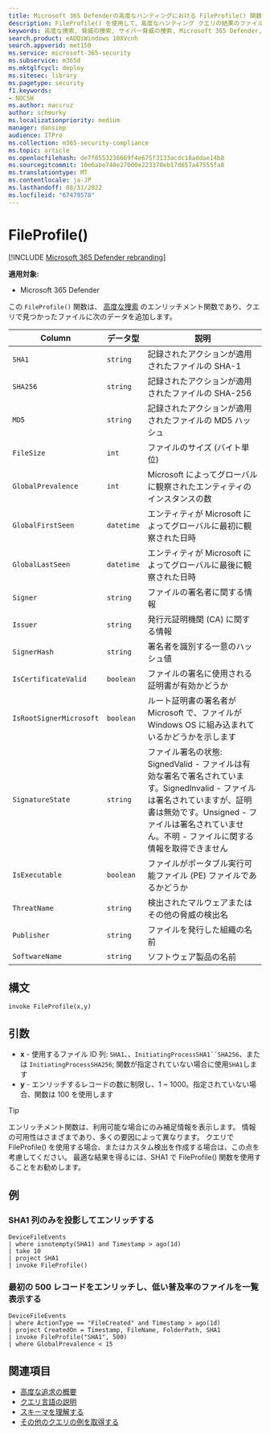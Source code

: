 ```yaml
---
title: Microsoft 365 Defenderの高度なハンティングにおける FileProfile() 関数
description: FileProfile() を使用して、高度なハンティング クエリの結果のファイルに関する情報を強化する方法について説明します
keywords: 高度な捜索, 脅威の捜索, サイバー脅威の捜索, Microsoft 365 Defender, microsoft 365, m365, 検索, クエリ, テレメトリ, スキーマ参照, kusto, FileProfile, ファイル プロファイル, 関数, エンリッチメント
search.product: eADQiWindows 10XVcnh
search.appverid: met150
ms.service: microsoft-365-security
ms.subservice: m365d
ms.mktglfcycl: deploy
ms.sitesec: library
ms.pagetype: security
f1.keywords:
- NOCSH
ms.author: maccruz
author: schmurky
ms.localizationpriority: medium
manager: dansimp
audience: ITPro
ms.collection: m365-security-compliance
ms.topic: article
ms.openlocfilehash: de7f8553236669f4e675f3133acdc18addae14b8
ms.sourcegitcommit: 10e6abe740e27000e223378eb17d657a47555fa8
ms.translationtype: MT
ms.contentlocale: ja-JP
ms.lasthandoff: 08/31/2022
ms.locfileid: "67479578"
---
```

# <a name="fileprofile"></a>FileProfile()

[!INCLUDE [Microsoft 365 Defender rebranding](../includes/microsoft-defender.md)]


**適用対象:**
- Microsoft 365 Defender

この `FileProfile()` 関数は、 [高度な捜索](advanced-hunting-overview.md) のエンリッチメント関数であり、クエリで見つかったファイルに次のデータを追加します。

| Column | データ型 | 説明 |
|------------|---------------|-------------|
| `SHA1` | `string` | 記録されたアクションが適用されたファイルの SHA-1 |
| `SHA256` | `string` | 記録されたアクションが適用されたファイルの SHA-256 |
| `MD5` | `string` | 記録されたアクションが適用されたファイルの MD5 ハッシュ |
| `FileSize` | `int` | ファイルのサイズ (バイト単位) |
| `GlobalPrevalence` | `int` | Microsoft によってグローバルに観察されたエンティティのインスタンスの数 |
| `GlobalFirstSeen` | `datetime` | エンティティが Microsoft によってグローバルに最初に観察された日時 |
| `GlobalLastSeen` | `datetime` | エンティティが Microsoft によってグローバルに最後に観察された日時 |
| `Signer` | `string` | ファイルの署名者に関する情報 |
| `Issuer` | `string` | 発行元証明機関 (CA) に関する情報 |
| `SignerHash` | `string` | 署名者を識別する一意のハッシュ値 |
| `IsCertificateValid` | `boolean` | ファイルの署名に使用される証明書が有効かどうか |
| `IsRootSignerMicrosoft` | `boolean` | ルート証明書の署名者が Microsoft で、ファイルが Windows OS に組み込まれているかどうかを示します |
| `SignatureState` | `string` | ファイル署名の状態: SignedValid - ファイルは有効な署名で署名されています。SignedInvalid - ファイルは署名されていますが、証明書は無効です。Unsigned - ファイルは署名されていません。不明 - ファイルに関する情報を取得できません
| `IsExecutable` | `boolean` | ファイルがポータブル実行可能ファイル (PE) ファイルであるかどうか |
| `ThreatName` | `string` | 検出されたマルウェアまたはその他の脅威の検出名 |
| `Publisher` | `string` | ファイルを発行した組織の名前 |
| `SoftwareName` | `string` | ソフトウェア製品の名前 |

## <a name="syntax"></a>構文

```kusto
invoke FileProfile(x,y)
```

## <a name="arguments"></a>引数

- **x** - 使用するファイル ID 列: `SHA1`、、`InitiatingProcessSHA1``SHA256`、または `InitiatingProcessSHA256`; 関数が指定されていない場合に使用`SHA1`します
- **y** - エンリッチするレコードの数に制限し、1 ~ 1000。指定されていない場合、関数は 100 を使用します


>[!TIP]
> エンリッチメント関数は、利用可能な場合にのみ補足情報を表示します。 情報の可用性はさまざまであり、多くの要因によって異なります。 クエリで FileProfile() を使用する場合、またはカスタム検出を作成する場合は、この点を考慮してください。 最適な結果を得るには、SHA1 で FileProfile() 関数を使用することをお勧めします。

## <a name="examples"></a>例

### <a name="project-only-the-sha1-column-and-enrich-it"></a>SHA1 列のみを投影してエンリッチする

```kusto
DeviceFileEvents
| where isnotempty(SHA1) and Timestamp > ago(1d)
| take 10
| project SHA1
| invoke FileProfile()
```

### <a name="enrich-the-first-500-records-and-list-low-prevalence-files"></a>最初の 500 レコードをエンリッチし、低い普及率のファイルを一覧表示する

```kusto
DeviceFileEvents
| where ActionType == "FileCreated" and Timestamp > ago(1d)
| project CreatedOn = Timestamp, FileName, FolderPath, SHA1
| invoke FileProfile("SHA1", 500) 
| where GlobalPrevalence < 15
```

## <a name="related-topics"></a>関連項目
- [高度な追求の概要](advanced-hunting-overview.md)
- [クエリ言語の説明](advanced-hunting-query-language.md)
- [スキーマを理解する](advanced-hunting-schema-tables.md)
- [その他のクエリの例を取得する](advanced-hunting-shared-queries.md)
